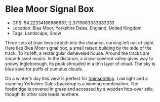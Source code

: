 # Blea Moor Signal Box

- GPS: 54.22334166666667,-2.3719083333333333
- Location: Blea Moor, Yorkshire Dales, England, United Kingdom
- Tags: Landscape, Snow

Three sets of train lines stretch into the distance, curving left out of sight. Here lies Blea Moor signal box, a small raised building by the side of the track. To its left, a rectangular disheveled house. Around the tracks are snow-kissed moors. In the distance, a snow-covered valley gives way to snowy Ingleborough, its peak shrouded in a thin layer of cloud. The sky is blue save for puffs of cumulus clouds.

On a winter's day this view is perfect for [trainspotting](../../blog/p/2023-01-22-adventure-week-3). Low light and a stunning Yorkshire Dales backdrop is a winning combination. The footbridge is covered in grass and accessed by a wooden hop-over stile, though its other side leads nowhere.
